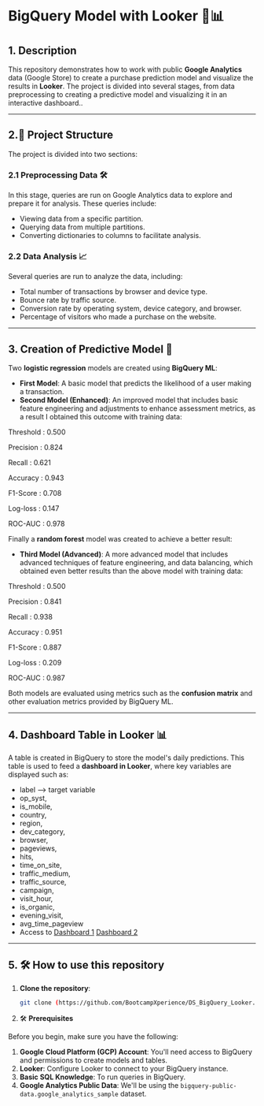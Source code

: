 # BigQuery Model with Looker 🛒📊

## 1. Description

This repository demonstrates how to work with public **Google Analytics** data (Google Store) to create a purchase prediction model and visualize the results in **Looker**. The project is divided into several stages, from data preprocessing to creating a predictive model and visualizing it in an interactive dashboard..

---

## 2.🚀 Project Structure

The project is divided into two sections:

### 2.1 **Preprocessing Data** 🛠️
In this stage, queries are run on Google Analytics data to explore and prepare it for analysis. These queries include:
- Viewing data from a specific partition.
- Querying data from multiple partitions.
- Converting dictionaries to columns to facilitate analysis.

### 2.2 **Data Analysis** 📈
Several queries are run to analyze the data, including:
- Total number of transactions by browser and device type.
- Bounce rate by traffic source.
- Conversion rate by operating system, device category, and browser.
- Percentage of visitors who made a purchase on the website.

---

## 3. **Creation of Predictive Model** 🤖

Two **logistic regression** models are created using **BigQuery ML**:
- **First Model**: A basic model that predicts the likelihood of a user making a transaction.
- **Second Model (Enhanced)**: An improved model that includes basic feature engineering and adjustments to enhance assessment metrics, as a result I obtained this outcome with training data:
  
Threshold : 0.500

Precision : 0.824

Recall    : 0.621

Accuracy  : 0.943

F1-Score  : 0.708

Log-loss  : 0.147

ROC-AUC   : 0.978

Finally a **random forest** model was created to achieve a better result:
- **Third Model (Advanced)**: A more advanced model that includes advanced techniques of feature engineering, and data balancing, which obtained even better results than the above model with training data:
  
Threshold : 0.500

Precision : 0.841

Recall    : 0.938

Accuracy  : 0.951

F1-Score  : 0.887

Log-loss  : 0.209

ROC-AUC   : 0.987

Both models are evaluated using metrics such as the **confusion matrix** and other evaluation metrics provided by BigQuery ML.

---

## 4. **Dashboard Table in Looker** 📊
A table is created in BigQuery to store the model's daily predictions. This table is used to feed a **dashboard in Looker**, where key variables are displayed such as:
- label --> target variable
- op_syst,
- is_mobile,
- country,
- region,
- dev_category,
- browser,
- pageviews,
- hits,
- time_on_site,
- traffic_medium,
- traffic_source,
- campaign,
- visit_hour,
- is_organic,
- evening_visit,
- avg_time_pageview
- Access to [Dashboard 1](https://lookerstudio.google.com/reporting/cf58aef6-4ac7-4e92-a95b-535a2d26214d)
            [Dashboard 2]((https://lookerstudio.google.com/reporting/de8628c4-8b9f-4291-a5c4-40924ae21044))


---

## 5. 🛠️ How to use this repository

1. **Clone the repository**:
   ```bash
   git clone (https://github.com/BootcampXperience/DS_BigQuery_Looker.git)

2. 🛠️ **Prerequisites**

Before you begin, make sure you have the following:

1. **Google Cloud Platform (GCP) Account**: You'll need access to BigQuery and permissions to create models and tables.
2. **Looker**: Configure Looker to connect to your BigQuery instance.
3. **Basic SQL Knowledge**: To run queries in BigQuery.
4. **Google Analytics Public Data**: We'll be using the `bigquery-public-data.google_analytics_sample` dataset.
